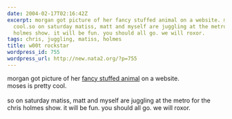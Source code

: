 ```yaml
---
date: 2004-02-17T02:16:42Z
excerpt: morgan got picture of her fancy stuffed animal on a website. moses is pretty
  cool.so on saturday matiss, matt and myself are juggling at the metro for the chris
  holmes show. it will be fun. you should all go. we will roxor.
tags: chris, juggling, matiss, holmes
title: w00t rockstar
wordpress_id: 755
wordpress_url: http://new.nata2.org/?p=755
---
```


morgan got picture of her <a href="http://shawnimals.com/misc_pages/workshop_indiv/image24.htm">fancy stuffed animal</a> on a website. <br/>moses is pretty cool.<br/><br/>so on saturday matiss, matt and myself are juggling at the metro for the chris holmes show. it will be fun. you should all go. we will roxor.
